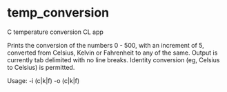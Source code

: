 # temp_conversion
C temperature conversion CL app


Prints the conversion of the numbers 0 - 500, with an increment of 5, 
converted from Celsius, Kelvin or Fahrenheit to any of the same.
Output is currently tab delimited with no line breaks.
Identity conversion (eg, Celsius to Celsius) is permitted.

Usage: -i (c|k|f) -o (c|k|f)